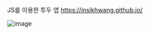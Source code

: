 JS를 이용한 투두 앱
https://insikhwang.github.io/

![image](https://github.com/InSIkHwang/InSikHwang.github.io/assets/85327744/d74e3ad1-cfd7-42ea-a53e-f81a2fbaa93a)
